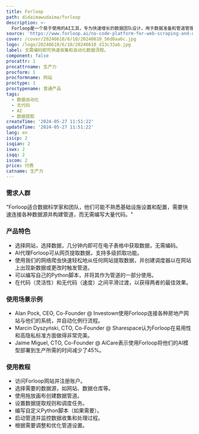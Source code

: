 ```yaml
---
title: Forloop
path: didaimawudaima/forloop
description: >-
  Forloop是一个易于使用的AI工具，专为快速增长的数据团队设计，用于数据准备和管道管理。它支持从各种数据源创建管道，如数据仓库、存储和驱动器。无代码环境允许数据科学家独立于DevOps团队工作，主要针对AI初创公司和拥有机器学习产品的公司。
source: 'https://www.forloop.ai/no-code-platform-for-web-scraping-and-data-automation?'
cover: /cover/20240610/6/10/20240610_56d0aa6c.jpg
logo: /logo/20240610/6/10/20240610_d13c33ab.jpg
label: 无需编码即可快速收集和自动化数据流程。
component: false
procattr: 1
procattrname: 生产力
procform: 1
procformname: 网站
proctype: 1
proctypename: 普通产品
tags:
  - 数据自动化
  - 无代码
  - AI
  - 数据提取
createTime: '2024-05-27 11:51:22'
updateTime: '2024-05-27 11:51:22'
lang: en
isicp: 2
isqian: 2
iswx: 2
isqq: 2
iscom: 2
price: 付费
catname: 生产力
---
```




### 需求人群
"Forloop适合数据科学家和团队，他们可能不熟悉基础设施设置和配置，需要快速连接各种数据源并构建管道，而无需编写大量代码。"

### 产品特色
* 选择网站，选择数据，几分钟内即可在电子表格中获取数据，无需编码。
* AI代理Forloop可从网页提取数据，支持多级抓取功能。
* 使用我们的网络爬虫快速轻松地从任何网站提取数据，并创建调度器以在网站上出现新数据或更改时触发管道。
* 可以编写自己的Python脚本，并将其作为管道的一部分使用。
* 在代码（灵活性）和无代码（速度）之间平滑过渡，以获得两者的最佳效果。

### 使用场景示例
* Alan Pock, CEO, Co-Founder @ Investown使用Forloop连接各种房地产网站与他们的系统，并自动化例行流程。
* Marcin Dyszyński, CTO, Co-Founder @ Sharespace认为Forloop在易用性和高隐私标准方面做得非常完美。
* Jaime Miguel, CTO, Co-Founder @ AiCare表示使用Forloop将他们的AI模型部署到生产所需的时间减少了45%。

### 使用教程
* 访问Forloop网站并注册账户。
* 选择需要的数据源，如网站、数据仓库等。
* 使用拖放画布创建数据管道。
* 设置数据提取规则和调度任务。
* 编写自定义Python脚本（如果需要）。
* 启动管道并监控数据收集和处理过程。
* 根据需要调整和优化管道设置。

  
